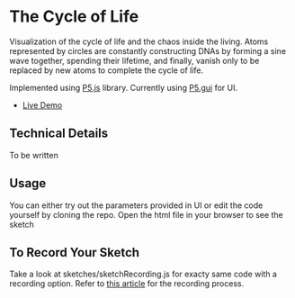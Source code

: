 # The Cycle of Life

Visualization of the cycle of life and the chaos inside the living. Atoms represented by circles are constantly constructing DNAs by forming a sine wave together, spending their lifetime, and finally, vanish only to be replaced by new atoms to complete the cycle of life.

Implemented using [P5.js](https://p5js.org/) library. Currently using [P5.gui](https://github.com/bitcraftlab/p5.gui) for UI.

- [Live Demo]([https://cycle-of-life.vercel.app/](https://cycle-of-life--nine.vercel.app/))

## Technical Details

To be written

## Usage

You can either try out the parameters provided in UI or edit the code yourself by cloning the repo. Open the html file in your browser to see the sketch

## To Record Your Sketch

Take a look at sketches/sketchRecording.js for exacty same code with a recording option. Refer to [this article](https://medium.com/swlh/video-export-from-p5-js-sketch-1b9b6287801a) for the recording process.
